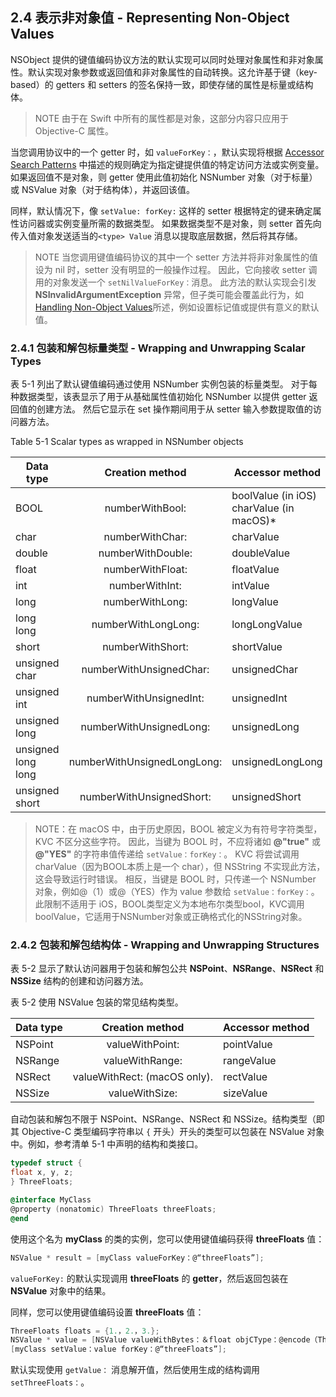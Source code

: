## 2.4 表示非对象值 - Representing Non-Object Values

NSObject 提供的键值编码协议方法的默认实现可以同时处理对象属性和非对象属性。默认实现对象参数或返回值和非对象属性的自动转换。这允许基于键（key-based）的 getters 和 setters 的签名保持一致，即使存储的属性是标量或结构体。

> NOTE
> 由于在 Swift 中所有的属性都是对象，这部分内容只应用于 Objective-C 属性。

当您调用协议中的一个 getter 时，如 `valueForKey：`，默认实现将根据 [Accessor Search Patterns](https://developer.apple.com/library/content/documentation/Cocoa/Conceptual/KeyValueCoding/SearchImplementation.html#//apple_ref/doc/uid/20000955-CJBBBFFA) 中描述的规则确定为指定键提供值的特定访问方法或实例变量。如果返回值不是对象，则 getter 使用此值初始化 NSNumber 对象（对于标量）或 NSValue 对象（对于结构体），并返回该值。

同样，默认情况下，像 `setValue: forKey:` 这样的 setter 根据特定的键来确定属性访问器或实例变量所需的数据类型。 如果数据类型不是对象，则 setter 首先向传入值对象发送适当的`<type> Value` 消息以提取底层数据，然后将其存储。

> NOTE
> 当您调用键值编码协议的其中一个 setter 方法并将非对象属性的值设为 nil 时，setter 没有明显的一般操作过程。 因此，它向接收 setter 调用的对象发送一个 `setNilValueForKey：`消息。 此方法的默认实现会引发**NSInvalidArgumentException** 异常，但子类可能会覆盖此行为，如[Handling Non-Object Values](https://developer.apple.com/library/content/documentation/Cocoa/Conceptual/KeyValueCoding/HandlingNon-ObjectValues.html#//apple_ref/doc/uid/10000107i-CH5-SW1)所述，例如设置标记值或提供有意义的默认值。


### 2.4.1 包装和解包标量类型 - Wrapping and Unwrapping Scalar Types

表 5-1 列出了默认键值编码通过使用 NSNumber 实例包装的标量类型。 对于每种数据类型，该表显示了用于从基础属性值初始化 NSNumber 以提供 getter 返回值的创建方法。 然后它显示在 set 操作期间用于从 setter 输入参数提取值的访问器方法。

Table 5-1 Scalar types as wrapped in NSNumber objects

Data type|Creation method|Accessor method   
-|:-:|-
BOOL|numberWithBool:|boolValue (in iOS)<br>charValue (in macOS)*
char|numberWithChar:|charValue
double|numberWithDouble:|doubleValue
float|numberWithFloat:|floatValue
int|numberWithInt:|intValue
long|numberWithLong:|longValue
long long|numberWithLongLong:|longLongValue
short|numberWithShort:|shortValue
unsigned char|numberWithUnsignedChar:|unsignedChar
unsigned int|numberWithUnsignedInt:|unsignedInt
unsigned long|numberWithUnsignedLong:|unsignedLong
unsigned long long|numberWithUnsignedLongLong:|unsignedLongLong
unsigned short|numberWithUnsignedShort:|unsignedShort

> NOTE：在 macOS 中，由于历史原因，BOOL 被定义为有符号字符类型，KVC 不区分这些字符。 因此，当键为 BOOL 时，不应将诸如 **@"true"** 或 **@"YES"** 的字符串值传递给 `setValue：forKey：`。 KVC 将尝试调用 charValue（因为BOOL本质上是一个 char），但 NSString 不实现此方法，这会导致运行时错误。 相反，当键是 BOOL 时，只传递一个 NSNumber 对象，例如@（1）或@（YES）作为 value 参数给 `setValue：forKey：`。 此限制不适用于 iOS，BOOL类型定义为本地布尔类型bool，KVC调用boolValue，它适用于NSNumber对象或正确格式化的NSString对象。

### 2.4.2 包装和解包结构体 - Wrapping and Unwrapping Structures

表 5-2 显示了默认访问器用于包装和解包公共 **NSPoint**、**NSRange**、**NSRect** 和 **NSSize** 结构的创建和访问器方法。

表 5-2 使用 NSValue 包装的常见结构类型。

Data type|Creation method|Accessor method  
-|:-:|-
NSPoint|valueWithPoint:|pointValue
NSRange|valueWithRange:|rangeValue
NSRect|valueWithRect: (macOS only).|rectValue
NSSize|valueWithSize:|sizeValue

自动包装和解包不限于 NSPoint、NSRange、NSRect 和 NSSize。结构类型（即其 Objective-C 类型编码字符串以 `{` 开头）开头的类型可以包装在 NSValue 对象中。例如，参考清单 5-1 中声明的结构和类接口。

``` Objective-C
typedef struct {
float x, y, z;
} ThreeFloats;

@interface MyClass
@property (nonatomic) ThreeFloats threeFloats;
@end
```

使用这个名为 **myClass** 的类的实例，您可以使用键值编码获得 **threeFloats** 值：

``` Objective-C
NSValue * result = [myClass valueForKey：@“threeFloats”];
```

`valueForKey:` 的默认实现调用 **threeFloats** 的 **getter**，然后返回包装在 **NSValue** 对象中的结果。

同样，您可以使用键值编码设置 **threeFloats** 值：

``` Objective-C
ThreeFloats floats = {1.，2.，3.};
NSValue * value = [NSValue valueWithBytes：＆float objCType：@encode（ThreeFloats）];
[myClass setValue：value forKey：@“threeFloats”];
```

默认实现使用 `getValue：` 消息解开值，然后使用生成的结构调用 `setThreeFloats：`。
